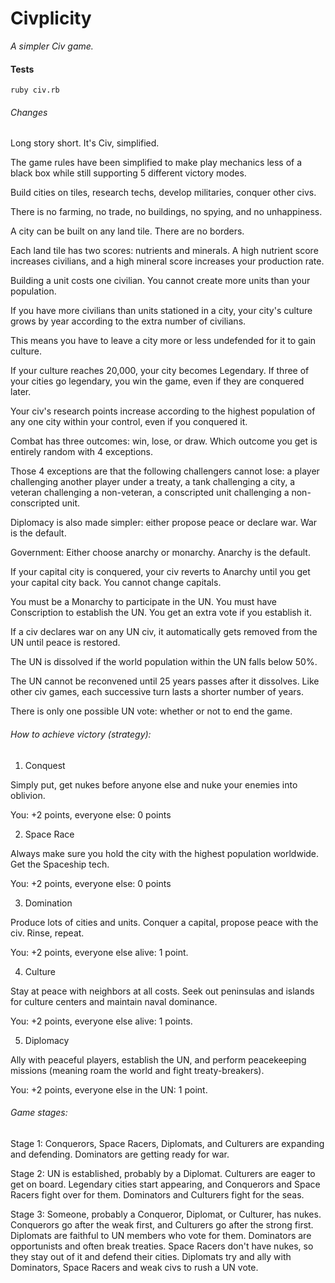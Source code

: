 Civplicity
==========

*A simpler Civ game.*

#### Tests

`ruby civ.rb`

###### Changes

Long story short. It's Civ, simplified.

The game rules have been simplified to make play mechanics less of a black box while still supporting 5 different victory modes.

Build cities on tiles, research techs, develop militaries, conquer other civs.

There is no farming, no trade, no buildings, no spying, and no unhappiness.

A city can be built on any land tile. There are no borders.

Each land tile has two scores: nutrients and minerals. A high nutrient score increases civilians, and a high mineral score increases your production rate.

Building a unit costs one civilian. You cannot create more units than your population.

If you have more civilians than units stationed in a city, your city's culture grows by year according to the extra number of civilians.

This means you have to leave a city more or less undefended for it to gain culture.

If your culture reaches 20,000, your city becomes Legendary. If three of your cities go legendary, you win the game, even if they are conquered later.

Your civ's research points increase according to the highest population of any one city within your control, even if you conquered it.

Combat has three outcomes: win, lose, or draw. Which outcome you get is entirely random with 4 exceptions.

Those 4 exceptions are that the following challengers cannot lose: a player challenging another player under a treaty, a tank challenging a city, a veteran challenging a non-veteran, a conscripted unit challenging a non-conscripted unit.

Diplomacy is also made simpler: either propose peace or declare war. War is the default.

Government: Either choose anarchy or monarchy. Anarchy is the default.

If your capital city is conquered, your civ reverts to Anarchy until you get your capital city back. You cannot change capitals.

You must be a Monarchy to participate in the UN. You must have Conscription to establish the UN. You get an extra vote if you establish it.

If a civ declares war on any UN civ, it automatically gets removed from the UN until peace is restored.

The UN is dissolved if the world population within the UN falls below 50%.

The UN cannot be reconvened until 25 years passes after it dissolves. Like other civ games, each successive turn lasts a shorter number of years.

There is only one possible UN vote: whether or not to end the game.

###### How to achieve victory (strategy):

1) Conquest

Simply put, get nukes before anyone else and nuke your enemies into oblivion.

You: +2 points, everyone else: 0 points

2) Space Race

Always make sure you hold the city with the highest population worldwide. Get the Spaceship tech.

You: +2 points, everyone else: 0 points

3) Domination

Produce lots of cities and units. Conquer a capital, propose peace with the civ. Rinse, repeat.

You: +2 points, everyone else alive: 1 point.

4) Culture

Stay at peace with neighbors at all costs. Seek out peninsulas and islands for culture centers and maintain naval dominance.

You: +2 points, everyone else alive: 1 points.

5) Diplomacy

Ally with peaceful players, establish the UN, and perform peacekeeping missions (meaning roam the world and fight treaty-breakers).

You: +2 points, everyone else in the UN: 1 point.

###### Game stages:

Stage 1: Conquerors, Space Racers, Diplomats, and Culturers are expanding and defending. Dominators are getting ready for war.

Stage 2: UN is established, probably by a Diplomat. Culturers are eager to get on board. Legendary cities start appearing, and Conquerors and Space Racers fight over for them. Dominators and Culturers fight for the seas.

Stage 3: Someone, probably a Conqueror, Diplomat, or Culturer, has nukes. Conquerors go after the weak first, and Culturers go after the strong first. Diplomats are faithful to UN members who vote for them. Dominators are opportunists and often break treaties. Space Racers don't have nukes, so they stay out of it and defend their cities. Diplomats try and ally with Dominators, Space Racers and weak civs to rush a UN vote.
